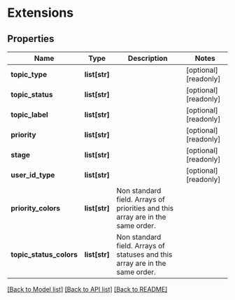 # Extensions

## Properties
Name | Type | Description | Notes
------------ | ------------- | ------------- | -------------
**topic_type** | **list[str]** |  | [optional] [readonly] 
**topic_status** | **list[str]** |  | [optional] [readonly] 
**topic_label** | **list[str]** |  | [optional] [readonly] 
**priority** | **list[str]** |  | [optional] [readonly] 
**stage** | **list[str]** |  | [optional] [readonly] 
**user_id_type** | **list[str]** |  | [optional] [readonly] 
**priority_colors** | **list[str]** | Non standard field. Arrays of priorities and this array are in the same order. | 
**topic_status_colors** | **list[str]** | Non standard field. Arrays of statuses and this array are in the same order. | 

[[Back to Model list]](../README.md#documentation-for-models) [[Back to API list]](../README.md#documentation-for-api-endpoints) [[Back to README]](../README.md)


